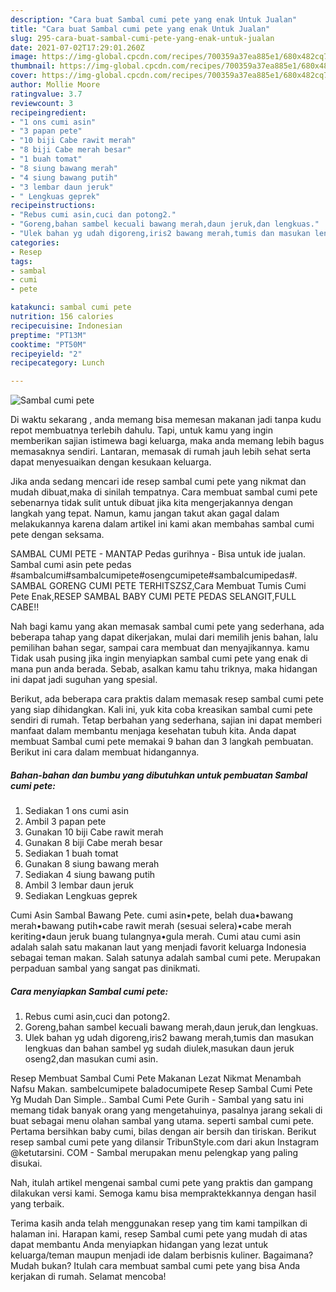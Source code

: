 ```yaml
---
description: "Cara buat Sambal cumi pete yang enak Untuk Jualan"
title: "Cara buat Sambal cumi pete yang enak Untuk Jualan"
slug: 295-cara-buat-sambal-cumi-pete-yang-enak-untuk-jualan
date: 2021-07-02T17:29:01.260Z
image: https://img-global.cpcdn.com/recipes/700359a37ea885e1/680x482cq70/sambal-cumi-pete-foto-resep-utama.jpg
thumbnail: https://img-global.cpcdn.com/recipes/700359a37ea885e1/680x482cq70/sambal-cumi-pete-foto-resep-utama.jpg
cover: https://img-global.cpcdn.com/recipes/700359a37ea885e1/680x482cq70/sambal-cumi-pete-foto-resep-utama.jpg
author: Mollie Moore
ratingvalue: 3.7
reviewcount: 3
recipeingredient:
- "1 ons cumi asin"
- "3 papan pete"
- "10 biji Cabe rawit merah"
- "8 biji Cabe merah besar"
- "1 buah tomat"
- "8 siung bawang merah"
- "4 siung bawang putih"
- "3 lembar daun jeruk"
- " Lengkuas geprek"
recipeinstructions:
- "Rebus cumi asin,cuci dan potong2."
- "Goreng,bahan sambel kecuali bawang merah,daun jeruk,dan lengkuas."
- "Ulek bahan yg udah digoreng,iris2 bawang merah,tumis dan masukan lengkuas dan bahan sambel yg sudah diulek,masukan daun jeruk oseng2,dan masukan cumi asin."
categories:
- Resep
tags:
- sambal
- cumi
- pete

katakunci: sambal cumi pete 
nutrition: 156 calories
recipecuisine: Indonesian
preptime: "PT13M"
cooktime: "PT50M"
recipeyield: "2"
recipecategory: Lunch

---
```



![Sambal cumi pete](https://img-global.cpcdn.com/recipes/700359a37ea885e1/680x482cq70/sambal-cumi-pete-foto-resep-utama.jpg)

Di waktu  sekarang , anda memang bisa memesan makanan jadi tanpa kudu repot membuatnya terlebih dahulu. Tapi, untuk kamu yang ingin memberikan sajian istimewa bagi keluarga, maka anda memang lebih bagus memasaknya sendiri. Lantaran, memasak di rumah jauh lebih sehat serta dapat menyesuaikan dengan kesukaan keluarga.

Jika anda sedang mencari ide resep sambal cumi pete yang nikmat dan mudah dibuat,maka di sinilah tempatnya. Cara membuat sambal cumi pete  sebenarnya tidak sulit untuk dibuat jika kita mengerjakannya dengan langkah yang tepat. Namun, kamu jangan takut akan gagal dalam melakukannya 
karena dalam artikel ini kami akan membahas sambal cumi pete dengan seksama.  

SAMBAL CUMI PETE - MANTAP Pedas gurihnya - Bisa untuk ide jualan. Sambal cumi asin pete pedas #sambalcumi#sambalcumipete#osengcumipete#sambalcumipedas#. SAMBAL GORENG CUMI PETE TERHITSZSZ,Cara Membuat Tumis Cumi Pete Enak,RESEP SAMBAL BABY CUMI PETE PEDAS SELANGIT,FULL CABE!!

Nah bagi kamu yang akan memasak sambal cumi pete yang sederhana, ada beberapa tahap yang dapat dikerjakan, mulai dari memilih jenis bahan, lalu pemilihan bahan segar, sampai cara membuat dan menyajikannya. kamu Tidak usah pusing jika ingin menyiapkan sambal cumi pete yang enak di mana pun anda berada. Sebab, asalkan kamu  tahu triknya, maka hidangan ini dapat jadi suguhan yang spesial.

Berikut, ada beberapa cara praktis  dalam memasak resep sambal cumi pete yang siap dihidangkan. Kali ini, yuk kita coba kreasikan sambal cumi pete sendiri di rumah. Tetap berbahan yang sederhana, sajian ini dapat memberi manfaat dalam membantu menjaga kesehatan tubuh kita. Anda dapat membuat Sambal cumi pete memakai 9 bahan dan 3 langkah pembuatan. Berikut ini cara dalam membuat hidangannya.

<!--inarticleads1-->

##### Bahan-bahan dan bumbu yang dibutuhkan untuk pembuatan Sambal cumi pete:

1. Sediakan 1 ons cumi asin
1. Ambil 3 papan pete
1. Gunakan 10 biji Cabe rawit merah
1. Gunakan 8 biji Cabe merah besar
1. Sediakan 1 buah tomat
1. Gunakan 8 siung bawang merah
1. Sediakan 4 siung bawang putih
1. Ambil 3 lembar daun jeruk
1. Sediakan  Lengkuas geprek


Cumi Asin Sambal Bawang Pete. cumi asin•pete, belah dua•bawang merah•bawang putih•cabe rawit merah (sesuai selera)•cabe merah keriting•daun jeruk buang tulangnya•gula merah. Cumi atau cumi asin adalah salah satu makanan laut yang menjadi favorit keluarga Indonesia sebagai teman makan. Salah satunya adalah sambal cumi pete. Merupakan perpaduan sambal yang sangat pas dinikmati. 

<!--inarticleads2-->

##### Cara menyiapkan Sambal cumi pete:

1. Rebus cumi asin,cuci dan potong2.
1. Goreng,bahan sambel kecuali bawang merah,daun jeruk,dan lengkuas.
1. Ulek bahan yg udah digoreng,iris2 bawang merah,tumis dan masukan lengkuas dan bahan sambel yg sudah diulek,masukan daun jeruk oseng2,dan masukan cumi asin.


Resep Membuat Sambal Cumi Pete Makanan Lezat Nikmat Menambah Nafsu Makan. sambelcumipete baladocumipete Resep Sambal Cumi Pete Yg Mudah Dan Simple.. Sambal Cumi Pete Gurih - Sambal yang satu ini memang tidak banyak orang yang mengetahuinya, pasalnya jarang sekali di buat sebagai menu olahan sambal yang utama. seperti sambal cumi pete. Pertama bersihkan baby cumi, bilas dengan air bersih dan tiriskan. Berikut resep sambal cumi pete yang dilansir TribunStyle.com dari akun Instagram @ketutarsini. COM - Sambal merupakan menu pelengkap yang paling disukai. 

Nah, itulah artikel mengenai  sambal cumi pete  yang praktis dan gampang dilakukan versi kami. Semoga kamu bisa mempraktekkannya dengan hasil yang terbaik. 

Terima kasih anda telah menggunakan resep yang tim kami tampilkan di halaman ini. Harapan kami, resep  Sambal cumi pete yang mudah di atas dapat membantu Anda menyiapkan hidangan yang lezat untuk keluarga/teman maupun menjadi ide dalam berbisnis kuliner. Bagaimana? Mudah bukan? Itulah cara membuat sambal cumi pete yang bisa Anda kerjakan di rumah. Selamat mencoba!

